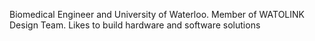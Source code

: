 Biomedical Engineer and University of Waterloo.
Member of WATOLINK Design Team.
Likes to build hardware and software solutions 
